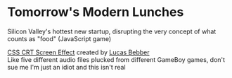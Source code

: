 <h1>Tomorrow's Modern Lunches</h1>
<p>Silicon Valley's hottest new startup, disrupting the very concept of what counts as "food" (JavaScript game)</p>
<footer><a href="https://codepen.io/lbebber/pen/XJRdrV">CSS CRT Screen Effect</a> created by <a href="http://lbebber.github.io/public/">Lucas Bebber</a><br>
  <a>Like five different audio files plucked from different GameBoy games, don't sue me I'm just an idiot and this isn't real</a></footer>
